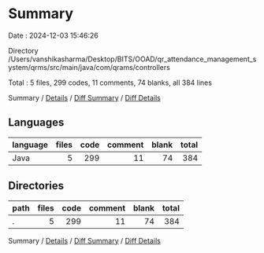 # Summary

Date : 2024-12-03 15:46:26

Directory /Users/vanshikasharma/Desktop/BITS/OOAD/qr_attendance_management_system/qrms/src/main/java/com/qrams/controllers

Total : 5 files,  299 codes, 11 comments, 74 blanks, all 384 lines

Summary / [Details](details.md) / [Diff Summary](diff.md) / [Diff Details](diff-details.md)

## Languages
| language | files | code | comment | blank | total |
| :--- | ---: | ---: | ---: | ---: | ---: |
| Java | 5 | 299 | 11 | 74 | 384 |

## Directories
| path | files | code | comment | blank | total |
| :--- | ---: | ---: | ---: | ---: | ---: |
| . | 5 | 299 | 11 | 74 | 384 |

Summary / [Details](details.md) / [Diff Summary](diff.md) / [Diff Details](diff-details.md)